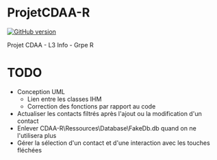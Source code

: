 # ProjetCDAA-R

[![GitHub version](https://img.shields.io/badge/version-1.0-purple.svg)](https://img.shields.io/badge)

Projet CDAA - L3 Info - Grpe R

# TODO
- Conception UML
  - Lien entre les classes IHM
  - Correction des fonctions par rapport au code
- Actualiser les contacts filtrés après l'ajout ou la modification d'un contact
- Enlever CDAA-R\Ressources\Database\FakeDb.db quand on ne l'utilisera plus
- Gérer la sélection d'un contact et d'une interaction avec les touches fléchées

